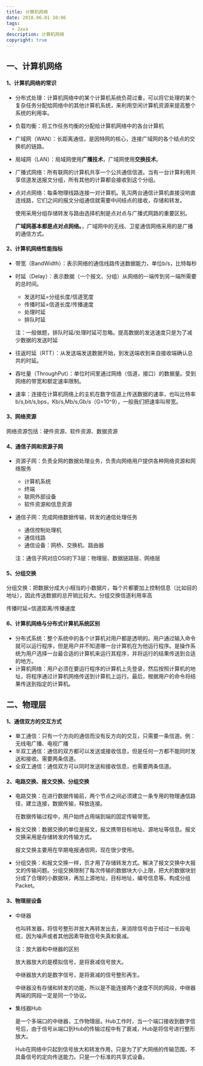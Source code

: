 ```yaml
---
title: 计算机网络
date: 2018.06.01 10:06
tags:
  - Java
description: 计算机网络
copyright: true
---
```


## 一、计算机网络

#### 1、计算机网络的常识

- 分布式处理：计算机网络中的某个计算机系统负荷过重，可以将它处理的某个复杂任务分配给网络中的其他计算机系统，来利用空闲计算机资源来提高整个系统的利用率。
- 负载均衡：将工作任务均衡的分配给计算机网络中的各台计算机
- 广域网（WAN）：长距离通信，是因特网的核心，连接广域网的各个结点的交换机的链路。
- 局域网（LAN）：局域网使用**广播技术**，广域网使用**交换技术**。

- 广播式网络：所有联网的计算机共享一个公共通信信道。当有一台计算利用共享信道发送报文分组，所有其他的计算都会接收到这个分组。

- 点对点网络：每条物理线路连接一对计算机。乳沟两台通信计算机直接没哟直连线路，它们之间的报文分组通信就需要中间结点的接收，存储和转发。

  使用采用分组存储转发与路由选择机制是点对点与广播式网路的重要区别。

  **广域网基本都是点对点网络。**，广域网中的无线、卫星通信网络采用的是广播的通信方式。

#### 2、计算机网络性能指标

- 带宽（BandWidth）：表示网络的通信线路传送数据能力，单位b/s，比特每秒

- 时延（Delay）：表示数据（一个报文、分组）从网络的一端传到另一端所需要的总时间。

  - 发送时延=分组长度/信道宽度
  - 传播时延=信道长度/传播速度
  - 处理时延
  - 排队时延

  注：一般做题，排队时延/处理时延可忽略。提高数据的发送速度只是为了减少数据的发送时延

- 往返时延（RTT）：从发送端发送数据开始，到发送端收到来自接收端确认总共的时延。
- 吞吐量（ThroughPut）：单位时间里通过网络（信道，接口）的数据量。受到网络的带宽和额定速率限制。
- 速率：连接在计算机网络上的主机在数字信道上传送数据的速率，也叫比特率b/s,bit/s,bps，Kb/s,Mb/s,Gb/s（G=10^9），一般我们把速率叫带宽。

#### 3、网络资源

网络资源包括：硬件资源、软件资源、数据资源

#### 4、通信子网和资源子网

- 资源子网：负责全网的数据处理业务，负责向网络用户提供各种网络资源和网络服务
  - 计算机系统
  - 终端
  - 联网外部设备
  - 软件资源和信息资源

- 通信子网：完成网络数据传输，转发的通信处理任务

  - 通信控制处理机
  - 通信线路
  - 通信设备：网桥、交换机、路由器

  注：通信子网对应OSI的下3层：物理层、数据链路层、网络层

#### 5、分组交换

分组交换：把数据分成大小相当的小数据片，每个片都要加上控制信息（比如目的地址），因此传送数据的总开销比较大。分组交换信道利用率高

传播时延=信道距离/传播速度

#### 6、计算机网络与分布式计算机系统区别

- 分布式系统：整个系统中的各个计算机对用户都是透明的。用户通过输入命令就可以运行程序，但是用户并不知道哪一台计算机在为他运行程序。是操作系统为用户选择一台最合适的计算机来运行其程序，并将运行的结果传送到合适的地方。
- 计算机网络：用户必须在要运行程序的计算机上先登录，然后按照计算机的地址，将程序通过计算机网络传送到计算机上运行。最后，根据用户的命令将结果传送到指定的计算机。

## 二、物理层

#### 1、通信双方的交互方式

- 单工通信：只有一个方向的通信而没有反方向的交互，只需要一条信道。例：无线电广播、电视广播
- 半双工通信：通信的双方都可以发送或接收信息，但是任何一方都不能同时发送和接收。需要两条信道。
- 全双工通信：通信双方可以同时发送和接收信息，也需要两条信道。

#### 2、电路交换、报文交换、分组交换

- 电路交换：在进行数据传输前，两个节点之间必须建立一条专用的物理通信路径，建立连接，数据传输，释放连接。

  在数据传输过程中，用户始终占用端到端的固定传输带宽。

- 报文交换：数据交换的单位是报文，报文携带目标地址、源地址等信息。报文交换采用是存储转发的传输方式。

  报文交换主要用在早期电报通信网，现在很少使用。

- 分组交换：和报文交换一样，页才用了存储转发方式。解决了报文交换中大报文的传输问题。分组交换限制了每次传输的数据块大小上限，把大的数据块划分成了合理的小数据块，再加上源地址，目标地址，编号信息等。构成分组Packet。

#### 3、物理层设备

- 中继器

  也叫转发器，将信号整形并放大再转发出去，来消除信号由于经过一长段电缆，因为噪声或者其他因素导致信号失真和衰减。

  注：放大器和中继器的区别

  放大器放大的是模拟信号，是将衰减信号放大。

  中继器放大的是数字信号，是将衰减的信号整形再生。

  中继器没有存储和转发的功能，所以是不能连接两个速度不同的网段，中继器两端的网段一定是同一个协议。

- 集线器Hub

  是一个多端口的中继器，工作物理层。Hub工作时，当一个端口接收到数字信号后，由于信号从端口到Hub的传输过程中有了衰减，Hub是将信号进行整形放大。

  Hub在网络中只起到信号放大和转发作用，只是为了扩大网络的传输范围，不具备信号的定向传送能力。只是一个标准的共享式设备。